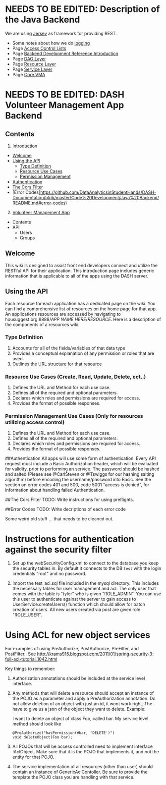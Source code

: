 # NEEDS TO BE EDITED: Description of the Java Backend

We are using [Jersey](https://jersey.java.net/) as framework for providing REST.

 * Some notes about how we do [logging](https://github.com/DataAnalyticsinStudentHands/DASH-Documentation/blob/master/Code%20Development/Java%20Backend/Logging.md)
 * Page [Access Control Lists](https://github.com/DataAnalyticsinStudentHands/DASH-Documentation/blob/master/Code%20Development/Java%20Backend/Access-Control-Lists.md)
 * Page [Backend Development Reference Introduction](https://github.com/DataAnalyticsinStudentHands/DASH-Documentation/blob/master/Code%20Development/Java%20Backend/Backend-Development-Reference-Introduction)
 * Page [DAO Layer](https://github.com/DataAnalyticsinStudentHands/DASH-Documentation/blob/master/Code%20Development/Java%20Backend/DAO-Layer.md)
 * Page [Resource Layer](https://github.com/DataAnalyticsinStudentHands/DASH-Documentation/blob/master/Code%20Development/Java%20Backend/Resource-Layer.md)
 * Page [Service Layer](https://github.com/DataAnalyticsinStudentHands/DASH-Documentation/blob/master/Code%20Development/Java%20Backend/Service-Layers.md)
 * Page [Core VMA](https://github.com/DataAnalyticsinStudentHands/DASH-Documentation/blob/master/Code%20Development/Java%20Backend/Volunteer-Management.md)




# NEEDS TO BE EDITED: DASH Volunteer Management App Backend

## Contents

 1. [Introduction](https://github.com/DataAnalyticsinStudentHands/DASH-Documentation/blob/master/Code%20Development/Java%20Backend/README.md#welcome)
   * [Welcome](https://github.com/DataAnalyticsinStudentHands/DASH-Documentation/blob/master/Code%20Development/Java%20Backend/README.md#welcome)
   * [Using the API](https://github.com/DataAnalyticsinStudentHands/DASH-Documentation/blob/master/Code%20Development/Java%20Backend/README.md#using-the-api)
     * [Type Definition](https://github.com/DataAnalyticsinStudentHands/DASH-Documentation/blob/master/Code%20Development/Java%20Backend/README.md#type-definition)
     * [Resource Use Cases](https://github.com/DataAnalyticsinStudentHands/DASH-Documentation/blob/master/Code%20Development/Java%20Backend/README.md#resource-use-cases-create-read-update-delete-ect)
     * [Permission Management](https://github.com/DataAnalyticsinStudentHands/RESTFUL-WS/wiki#permission-management-use-cases-only-for-resources-utilizing-access-control)
  * [Authentication](https://github.com/DataAnalyticsinStudentHands/DASH-Documentation/blob/master/Code%20Development/Java%20Backend/README.md#authentication)
   * [The Cors Filter](https://github.com/DataAnalyticsinStudentHands/DASH-Documentation/blob/master/Code%20Development/Java%20Backend/README.md#the-cors-filter)
   * [Error Codes]https://github.com/DataAnalyticsinStudentHands/DASH-Documentation/blob/master/Code%20Development/Java%20Backend/README.md#error-codes)
 2. [Volunteer Management App](https://github.com/DataAnalyticsinStudentHands/RESTFUL-WS/wiki/Volunteer-Management#volunteer-management-app)
   * Contents
   * API
     * Users
     * Groups


## Welcome
 This wiki is designed to assist front end developers connect and utilize the RESTful API for their application.  This introduction page includes generic information that is applicable to all of the apps using the DASH server.

## Using the API
 Each resource for each application has a dedicated page on the wiki.  You can find a comprehensive list of resources on the home page for that app. An applications resources are accessed by navigating to housuggest.org:8888/*APP NAME HERE*/*RESOURCE*.   Here is a description of the components of a resources wiki.

### Type Definition
 1. Accounts for all of the fields/variables of that data type
 2. Provides a conceptual explanation of any permission or roles that are used.
 3. Outlines the URL structure for that resource

### Resource Use Cases (Create, Read, Update, Delete, ect..)
 1. Defines the URL and Method for each use case.
 2. Defines all of the required and optional parameters.
 3. Declares which roles and permissions are required for access.
 4. Provides the format of possible responses.

### Permission Management Use Cases (Only for resources utilizing access control)
 1. Defines the URL and Method for each use case.
 2. Defines all of the required and optional parameters.
 3. Declares which roles and permissions are required for access.
 4. Provides the format of possible responses.

##Authentication
 All apps will use some form of authentication.  Every API request must include a Basic Authorization header, which will be evaluated for validity, prior to performing an service. The password should be hashed and salted  (Please see @CarlSteven or @Tswiggs for our hashing salting algorithm) before encoding the username/password into Basic.  See the section on error codes 401 and 500, code 5001 "access is denied", for information about handling failed Authentication.


##The Cors Filter
TODO: Write instructions for using preflights.

##Error Codes
 TODO: Write decriptions of each error code







Some weird old stuff ... that needs to be cleaned out.

Instructions for authentication against the security filter
===========================================================

1. Set up the webSecurityConfig.xml to connect to the database you keep the security tables in.  By default it connects to the DB `test` with the login credentials "root" and no password.

2. Import the test_acl.sql file included in the mysql directory.  This includes the necessary tables for user management and acl.  The only user that comes with the table is "tyler" who is given "ROLE_ADMIN".  You can use this user to authenticate against the server to gain access to UserService.createUsers() function which should allow for batch creation of users.  All new users created via post are given role "ROLE_USER".

Using ACL for new object services
=================================

For examples of using PreAuthorize, PostAuthorize, PreFilter, and PostFilter..
See http://krams915.blogspot.com/2011/01/spring-security-3-full-acl-tutorial_1042.html

Key things to remember:
1. Authorization annotations should be included at the service level interface.

2. Any methods that will delete a resource should accept an instance of the POJO as a parameter and apply a PreAuthorization annotation. Do not allow deletion of an object with just an id, it wont work right.  The have to give us a json of the object they want to delete. Example:

    I want to delete an object of class Foo, called bar.
    My service level method should look like

    ```
    @PreAuthorize("hasPermission(#bar, 'DELETE')")
    void deleteObject(Foo bar);
    ```

3. All  POJOs that will be access controlled need to implement interface IAclObject.  Make sure that it is the POJO that implements it, and not the entity for that POJO.

4. The service implementation of all resources (other than user) should contain an instance of GenericAclContoller.  Be sure to provide the template the POJO class you are handling with that service.
